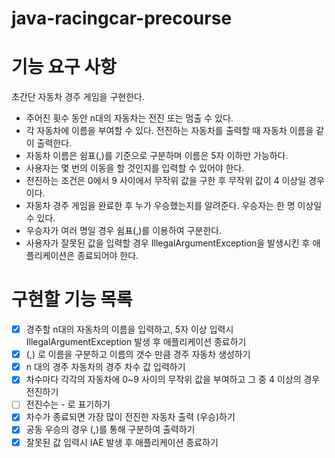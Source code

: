# java-racingcar-precourse

# 기능 요구 사항

초간단 자동차 경주 게임을 구현한다.

- 주어진 횟수 동안 n대의 자동차는 전진 또는 멈출 수 있다.
- 각 자동차에 이름을 부여할 수 있다. 전진하는 자동차를 출력할 때 자동차 이름을 같이 출력한다.
- 자동차 이름은 쉼표(,)를 기준으로 구분하며 이름은 5자 이하만 가능하다.
- 사용자는 몇 번의 이동을 할 것인지를 입력할 수 있어야 한다.
- 전진하는 조건은 0에서 9 사이에서 무작위 값을 구한 후 무작위 값이 4 이상일 경우이다.
- 자동차 경주 게임을 완료한 후 누가 우승했는지를 알려준다. 우승자는 한 명 이상일 수 있다.
- 우승자가 여러 명일 경우 쉼표(,)를 이용하여 구분한다.
- 사용자가 잘못된 값을 입력할 경우 IllegalArgumentException을 발생시킨 후 애플리케이션은 종료되어야 한다.

# 구현할 기능 목록


- [x] 경주할 n대의 자동차의 이름을 입력하고, 5자 이상 입력시 IllegalArgumentException 발생 후 애플리케이션 종료하기
- [x] (,) 로 이름을 구분하고 이름의 갯수 만큼 경주 자동차 생성하기
- [x] n 대의 경주 자동차의 경주 차수 값 입력하기
- [x] 차수마다 각각의 자동차에 0~9 사이의 무작위 값을 부여하고 그 중 4 이상의 경우 전진하기
- [ ] 전진수는 - 로 표기하기
- [x] 차수가 종료되면 가장 많이 전진한 자동차 출력 (우승)하기
- [x] 공동 우승의 경우 (,)를 통해 구분하여 출력하기
- [x] 잘못된 값 입력시 IAE 발생 후 애플리케이션 종료하기
